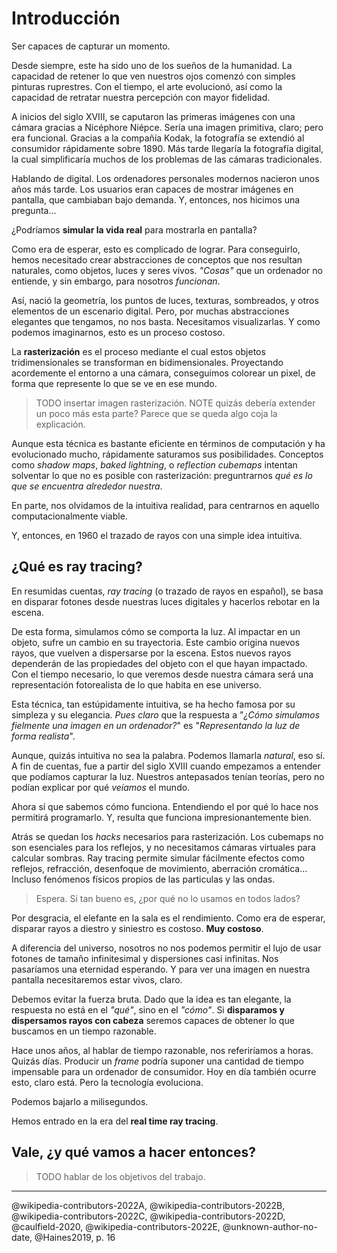 # Introducción

Ser capaces de capturar un momento.

Desde siempre, este ha sido uno de los sueños de la humanidad. La capacidad de retener lo que ven nuestros ojos comenzó con simples pinturas ruprestres. Con el tiempo, el arte evolucionó, así como la capacidad de retratar nuestra percepción con mayor fidelidad.

A inicios del siglo XVIII, se caputaron las primeras imágenes con una cámara gracias a Nicéphore Niépce. Sería una imagen primitiva, claro; pero era funcional. Gracias a la compañía Kodak, la fotografía se extendió al consumidor rápidamente sobre 1890. Más tarde llegaría la fotografía digital, la cual simplificaría muchos de los problemas de las cámaras tradicionales.

Hablando de digital. Los ordenadores personales modernos nacieron unos años más tarde. Los usuarios eran capaces de mostrar imágenes en pantalla, que cambiaban bajo demanda. Y, entonces, nos hicimos una pregunta...

¿Podríamos **simular la vida real** para mostrarla en pantalla?

Como era de esperar, esto es complicado de lograr. Para conseguirlo, hemos necesitado crear abstracciones de conceptos que nos resultan naturales, como objetos, luces y seres vivos. *"Cosas"* que un ordenador no entiende, y sin embargo, para nosotros *funcionan*.

Así, nació la geometría, los puntos de luces, texturas, sombreados, y otros elementos de un escenario digital. Pero, por muchas abstracciones elegantes que tengamos, no nos basta. Necesitamos visualizarlas. Y como podemos imaginarnos, esto es un proceso costoso.

La **rasterización** es el proceso mediante el cual estos objetos tridimensionales se transforman en bidimensionales. Proyectando acordemente el entorno a una cámara, conseguimos colorear un pixel, de forma que represente lo que se ve en ese mundo.

> TODO insertar imagen rasterización.
> NOTE quizás debería extender un poco más esta parte? Parece que se queda algo coja la explicación.

Aunque esta técnica es bastante eficiente en términos de computación y ha evolucionado mucho, rápidamente saturamos sus posibilidades. Conceptos como *shadow maps*, *baked lightning*, o *reflection cubemaps* intentan solventar lo que no es posible con rasterización: preguntrarnos *qué es lo que se encuentra alrededor nuestra*.

En parte, nos olvidamos de la intuitiva realidad, para centrarnos en aquello computacionalmente viable.

Y, entonces, en 1960 el trazado de rayos con una simple idea intuitiva.

## ¿Qué es ray tracing?

En resumidas cuentas, *ray tracing* (o trazado de rayos en español), se basa en disparar fotones desde nuestras luces digitales y hacerlos rebotar en la escena.

De esta forma, simulamos cómo se comporta la luz. Al impactar en un objeto, sufre un cambio en su trayectoria. Este cambio origina nuevos rayos, que vuelven a dispersarse por la escena. Estos nuevos rayos dependerán de las propiedades del objeto con el que hayan impactado. Con el tiempo necesario, lo que veremos desde nuestra cámara será una representación fotorealista de lo que habita en ese universo.

Esta técnica, tan estúpidamente intuitiva, se ha hecho famosa por su simpleza y su elegancia. *Pues claro* que la respuesta a "*¿Cómo simulamos fielmente una imagen en un ordenador?*" es "*Representando la luz de forma realista*".

Aunque, quizás intuitiva no sea la palabra. Podemos llamarla *natural*, eso sí. A fin de cuentas, fue a partir del siglo XVIII cuando empezamos a entender que podíamos capturar la luz. Nuestros antepasados tenían teorías, pero no podían explicar por qué *veíamos* el mundo.

Ahora sí que sabemos cómo funciona. Entendiendo el por qué lo hace nos permitirá programarlo. Y, resulta que funciona impresionantemente bien.

Atrás se quedan los *hacks* necesarios para rasterización. Los cubemaps no son esenciales para los reflejos, y no necesitamos cámaras virtuales para calcular sombras. Ray tracing permite simular fácilmente efectos como reflejos, refracción, desenfoque de movimiento, aberración cromática... Incluso fenómenos físicos propios de las particulas y las ondas.

> Espera. Si tan bueno es, ¿por qué no lo usamos en todos lados?

Por desgracia, el elefante en la sala es el rendimiento. Como era de esperar, disparar rayos a diestro y siniestro es costoso. **Muy costoso**.

A diferencia del universo, nosotros no nos podemos permitir el lujo de usar fotones de tamaño infinitesimal y dispersiones casi infinitas. Nos pasaríamos una eternidad esperando. Y para ver una imagen en nuestra pantalla necesitaremos estar vivos, claro.

Debemos evitar la fuerza bruta. Dado que la idea es tan elegante, la respuesta no está en el *"qué"*, sino en el *"cómo"*. Si **disparamos y dispersamos rayos con cabeza** seremos capaces de obtener lo que buscamos en un tiempo razonable.

Hace unos años, al hablar de tiempo razonable, nos referiríamos a horas. Quizás días. Producir un *frame* podría suponer una cantidad de tiempo impensable para un ordenador de consumidor. Hoy en día también ocurre esto, claro está. Pero la tecnología evoluciona.

Podemos bajarlo a milisegundos.

Hemos entrado en la era del **real time ray tracing**.

## Vale, ¿y qué vamos a hacer entonces?

> TODO hablar de los objetivos del trabajo.

<hr>

@wikipedia-contributors-2022A, @wikipedia-contributors-2022B, @wikipedia-contributors-2022C, @wikipedia-contributors-2022D, @caulfield-2020, @wikipedia-contributors-2022E, @unknown-author-no-date, @Haines2019, p. 16